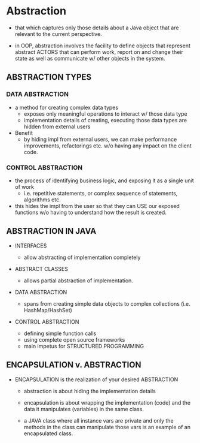 # Abstraction 
- that which captures only those details about a Java object that are relevant to 
the current perspective.

- in OOP, abstraction involves the facility to define objects that represent abstract
ACTORS that can perform work, report on and change their state as well as communicate w/ 
other objects in the system.

## ABSTRACTION TYPES

### DATA ABSTRACTION
- a method for creating complex data types
    - exposes only meaningful operations to interact w/ those data type
    - implementation details of creating, executing those data types are hidden from 
    external users
- Benefit
    - by hiding impl from external users, we can make performance improvements, 
    refactorings etc. w/o having any impact on the client code.

### CONTROL ABSTRACTION
- the process of identifying business logic, and exposing it as a single unit of work
    - i.e. repetitive statements, or complex sequence of statements, algorithms etc. 
- this hides the impl from the user so that they can USE our exposed functions w/o
having to understand how the result is created. 

## ABSTRACTION IN JAVA
- INTERFACES
    - allow abstracting of implementation completely
- ABSTRACT CLASSES
    - allows partial abstraction of implementation.
    
- DATA ABSTRACTION
    - spans from creating simple data objects to complex collections (i.e. HashMap/HashSet)
    
- CONTROL ABSTRACTION
    - defining simple function calls
    - using complete open source frameworks
    - main impetus for STRUCTURED PROGRAMMING
    
## ENCAPSULATION v. ABSTRACTION
- ENCAPSULATION is the realization of  your desired ABSTRACTION
    - abstraction is about hiding the implementation details
    
    - encapsulation is about wrapping the implementation (code) and the data it manipulates 
    (variables) in the same class. 
    
    - a JAVA class where all instance vars are private and only the methods in the 
    class can manipulate those vars is an example of an encapsulated class. 